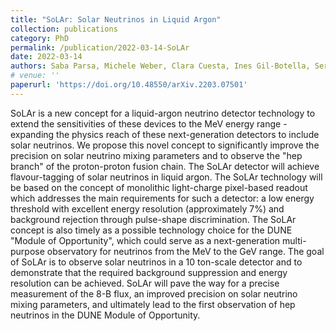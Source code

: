 ```yaml
---
title: "SoLAr: Solar Neutrinos in Liquid Argon"
collection: publications
category: PhD
permalink: /publication/2022-03-14-SoLAr
date: 2022-03-14
authors: Saba Parsa, Michele Weber, Clara Cuesta, Ines Gil-Botella, Sergio Manthey, Andrzej M. Szelc, Shirley Weishi Li, Marco Pallavicini, Justin Evans, Roxanne Guenette, David Marsden, Nicola McConkey, Anyssa Navrer-Agasson, Guilherme Ruiz, Stefan Soldner-Rembold, Esteban Cristaldo, Andrea Falcone, Maritza Delgado Gonzales, Claudio Gotti, Daniele Guffanti, Gianluigi Pessina, Francesco Terranova, Marta Torti, Francesco Di Capua, Giuliana Fiorillo, John F. Beacom, Francesco Capozzi
# venue: ''
paperurl: 'https://doi.org/10.48550/arXiv.2203.07501'
---
```


SoLAr is a new concept for a liquid-argon neutrino detector technology to extend the sensitivities of these devices to the MeV energy range - expanding the physics reach of these next-generation detectors to include solar neutrinos.
We propose this novel concept to significantly improve the precision on solar neutrino mixing parameters and to observe the "hep branch" of the proton-proton fusion chain. The SoLAr detector will achieve flavour-tagging of solar neutrinos in liquid argon. The SoLAr technology will be based on the concept of monolithic light-charge pixel-based readout which addresses the main requirements for such a detector: a low energy threshold with excellent energy resolution (approximately 7%) and background rejection through pulse-shape discrimination.
The SoLAr concept is also timely as a possible technology choice for the DUNE "Module of Opportunity", which could serve as a next-generation multi-purpose observatory for neutrinos from the MeV to the GeV range. The goal of SoLAr is to observe solar neutrinos in a 10 ton-scale detector and to demonstrate that the required background suppression and energy resolution can be achieved. SoLAr will pave the way for a precise measurement of the 8-B flux, an improved precision on solar neutrino mixing parameters, and ultimately lead to the first observation of hep neutrinos in the DUNE Module of Opportunity.